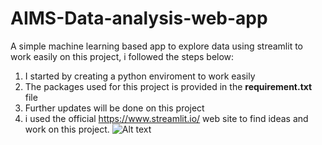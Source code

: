 # AIMS-Data-analysis-web-app
A simple machine learning based app to explore data using streamlit
to work easily on this project, i followed the steps below:
1. I started by creating a python enviroment to work easily
2. The packages used for this project is provided in the **requirement.txt** file
3. Further updates will be done on this project
4. i used the official https://www.streamlit.io/ web site to find ideas and work on this project.
![Alt text](matzolla/AIMS-Data-analysis-web-app/data.PNG?raw=true "Optional Title")
